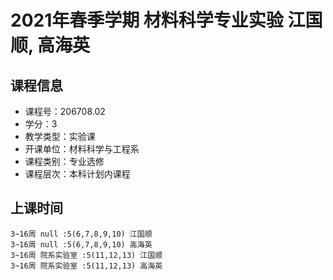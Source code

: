 # 2021年春季学期 材料科学专业实验 江国顺, 高海英






## 课程信息

- 课程号：206708.02
- 学分：3
- 教学类型：实验课
- 开课单位：材料科学与工程系
- 课程类别：专业选修
- 课程层次：本科计划内课程

## 上课时间

```
3~16周 null :5(6,7,8,9,10) 江国顺
3~16周 null :5(6,7,8,9,10) 高海英
3~16周 院系实验室 :5(11,12,13) 江国顺
3~16周 院系实验室 :5(11,12,13) 高海英
```

